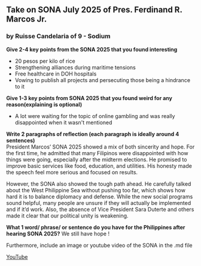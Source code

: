 ## Take on SONA July 2025 of Pres. Ferdinand R. Marcos Jr.
### by Ruisse Candelaria of 9 - Sodium

**Give 2-4 key points from the SONA 2025 that you found interesting**
* 20 pesos per kilo of rice
* Strengthening alliances during maritime tensions
* Free healthcare in DOH hospitals
* Vowing to publish all projects and persecuting those being a hindrance to it  

**Give 1-3 key points from SONA 2025 that you found weird for any reason(explaining is optional)**
* A lot were waiting for the topic of online gambling and was really disappointed when it wasn't mentioned  

**Write 2 paragraphs of reflection (each paragraph is ideally around 4 sentences)**  
    President Marcos’ SONA 2025 showed a mix of 
both sincerity and hope. For the first time, he admitted that many Filipinos were disappointed with how things were going, especially after the midterm elections. He promised to improve basic services like food, education, and utilities. His honesty made the speech feel more serious and focused on results.

However, the SONA also showed the tough path ahead. He carefully talked about the West Philippine Sea without pushing too far, which shows how hard it is to balance diplomacy and defense. While the new social programs sound helpful, many people are unsure if they will actually be implemented and if it’d work. Also, the absence of Vice President Sara Duterte and others made it clear that our political unity is weakening.

**What 1 word/ phrase/ or sentence do you have for the Philippines after hearing SONA 2025?**
We still have hope !



Furthermore, include an image or youtube video of the SONA in the .md file

[YouTube](https://www.youtube.com/live/zsZ1T0hsLvA?si=SkVZis6sxl_EZADZ)